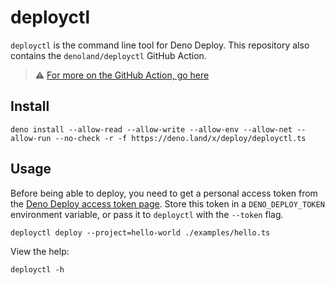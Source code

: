 # deployctl

`deployctl` is the command line tool for Deno Deploy. This repository also
contains the `denoland/deployctl` GitHub Action.

> ⚠ [For more on the GitHub Action, go here](./action/README.md)

## Install

```shell
deno install --allow-read --allow-write --allow-env --allow-net --allow-run --no-check -r -f https://deno.land/x/deploy/deployctl.ts
```

## Usage

Before being able to deploy, you need to get a personal access token from the
[Deno Deploy access token page](https://dash.deno.com/user/access-tokens). Store this token in a
`DENO_DEPLOY_TOKEN` environment variable, or pass it to `deployctl` with the
`--token` flag.

```shell
deployctl deploy --project=hello-world ./examples/hello.ts
```

View the help:

```shell
deployctl -h
```
